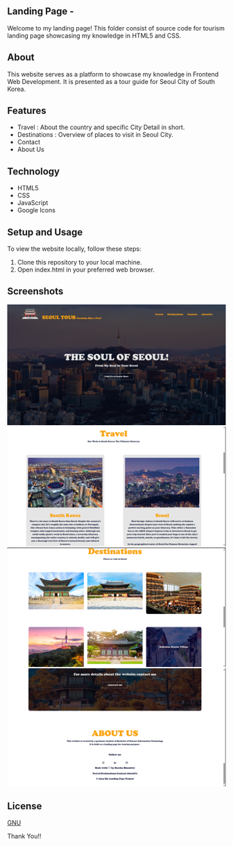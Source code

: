 ## Landing Page -
Welcome to my landing page! This folder consist of source code for tourism landing page showcasing my knowledge in HTML5 and CSS.

## About 
This website serves as a platform to showcase my knowledge in Frontend Web Development. It is presented as a tour guide for Seoul City of South Korea.

## Features
- Travel : About the country and specific City Detail in short.
- Destinations : Overview of places to visit in Seoul City.
- Contact 
- About Us

## Technology
- HTML5
- CSS
- JavaScript
- Google Icons

## Setup and Usage
To view the website locally, follow these steps:

1. Clone this repository to your local machine.
2. Open index.html in your preferred web browser.

## Screenshots
![alt text](<Images/Screenshot 2024-05-04 203634.png>)
![alt text](<Images/Screenshot 2024-05-04 203700.png>)
![alt text](<Images/Screenshot 2024-05-04 203717.png>)
![alt text](<Images/Screenshot 2024-05-04 203747.png>)

## License
[GNU](License)

Thank You!!